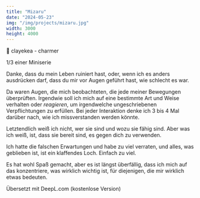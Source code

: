 ```yaml
---
title: "Mizaru"
date: "2024-05-23"
img: "/img/projects/mizaru.jpg"
width: 3000
height: 4000
---
```


🎵 clayekea - charmer

1/3 einer Miniserie

Danke, dass du mein Leben ruiniert hast, oder, wenn ich es anders ausdrücken darf, dass du mir vor Augen geführt hast, wie schlecht es war.

Da waren Augen, die mich beobachteten, die jede meiner Bewegungen überprüften. Irgendwie soll ich mich auf eine bestimmte Art und Weise verhalten oder _reagieren_, um irgendwelche ungeschriebenen Verpflichtungen zu erfüllen. Bei jeder Interaktion denke ich 3 bis 4 Mal darüber nach, wie ich missverstanden werden könnte.

Letztendlich weiß ich nicht, wer sie sind und wozu sie fähig sind. Aber was ich weiß, ist, dass sie bereit sind, es gegen dich zu verwenden.

Ich hatte die falschen Erwartungen und habe zu viel verraten, und alles, was geblieben ist, ist ein klaffendes Loch. Einfach zu viel.

Es hat wohl Spaß gemacht, aber es ist längst überfällig, dass ich mich auf das konzentriere, was wirklich wichtig ist, für diejenigen, die mir wirklich etwas bedeuten.

Übersetzt mit DeepL.com (kostenlose Version)
